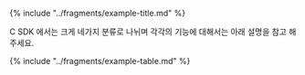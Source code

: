 {% include "../fragments/example-title.md" %}

C SDK 에서는 크게 네가지 분류로 나뉘며 각각의 기능에 대해서는 아래 설명을 참고 해주세요.

{% include "../fragments/example-table.md" %}